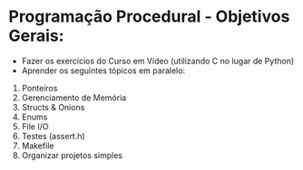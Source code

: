 # Programação Procedural - Objetivos Gerais:

- Fazer os exercícios do Curso em Vídeo (utilizando C no lugar de Python)
- Aprender os seguintes tópicos em paralelo:

1. Ponteiros
2. Gerenciamento de Memória
3. Structs & Onions
4. Enums
5. File I/O
6. Testes (assert.h)
7. Makefile 
8. Organizar projetos simples